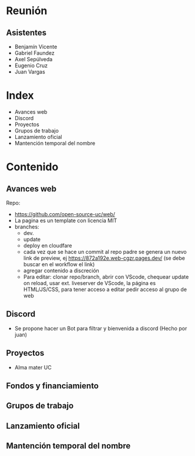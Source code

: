 # Reunión

## Asistentes

- Benjamín Vicente
- Gabriel Faundez
- Axel Sepúlveda
- Eugenio Cruz
- Juan Vargas

# Index
- Avances web
- Discord
- Proyectos
- Grupos de trabajo
- Lanzamiento oficial
- Mantención temporal del nombre

# Contenido 
## Avances web
Repo:
- https://github.com/open-source-uc/web/
- La pagina es un template con licencia MIT 
- branches: 
  -  dev.
  -  update 
  -  deploy en cloudfare
  -  cada vez que se hace un commit al repo padre se genera un nuevo link de preview, ej https://872a192e.web-cgzr.pages.dev/ (se debe buscar en el workflow el link)
  -  agregar contenido a discreción
  -  Para editar: clonar repo/branch, abrir con VScode, chequear update on reload, usar ext. liveserver de VScode, la página es HTML/JS/CSS, para tener acceso a editar pedir acceso al grupo de web

## Discord
- Se propone hacer un Bot para filtrar y bienvenida a discord (Hecho por juan)

## Proyectos
- Alma mater UC


## Fondos y financiamiento

## Grupos de trabajo
## Lanzamiento oficial
## Mantención temporal del nombre
